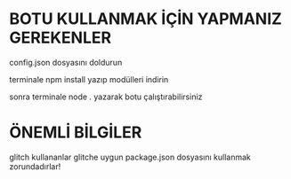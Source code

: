 # BOTU KULLANMAK İÇİN YAPMANIZ GEREKENLER

config.json dosyasını doldurun

terminale npm install yazıp modülleri indirin

sonra terminale node . yazarak botu çalıştırabilirsiniz

# ÖNEMLİ BİLGİLER

glitch kullananlar glitche uygun package.json dosyasını kullanmak zorundadırlar!